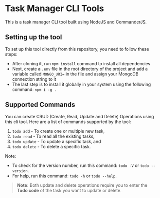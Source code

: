 # Task Manager CLI Tools
This is a task manager CLI tool built using NodeJS and CommanderJS.

## Setting up the tool
To set up this tool directly from this repository, you need to follow these steps:
- After cloning it, run `npm install` command to install all dependencies
- Next, create a `.env` file in the root directory of the project and add a variable called `MONGO_URI=` in the file and assign your MongoDB connection string to it
- The last step is to install it globally in your system using the following command: `npm i -g .`

## Supported Commands
You can create CRUD (Create, Read, Update and Delete) Operations using this cli tool. Here are a list of commands supported by the tool:
1. `todo add` - To create one or multiple new task,
2. `todo read` - To read all the existing tasks,
3. `todo update` - To update a specific task, and
4. `todo delete` - To delete a specific task.

Note:
- To check for the version number, run this command: `todo -V` or `todo --version`.
- For help, run this command: `todo -h` or `todo --help`.

> **Note:** Both update and delete operations require you to enter the **Todo code** of the task you want to update or delete.
